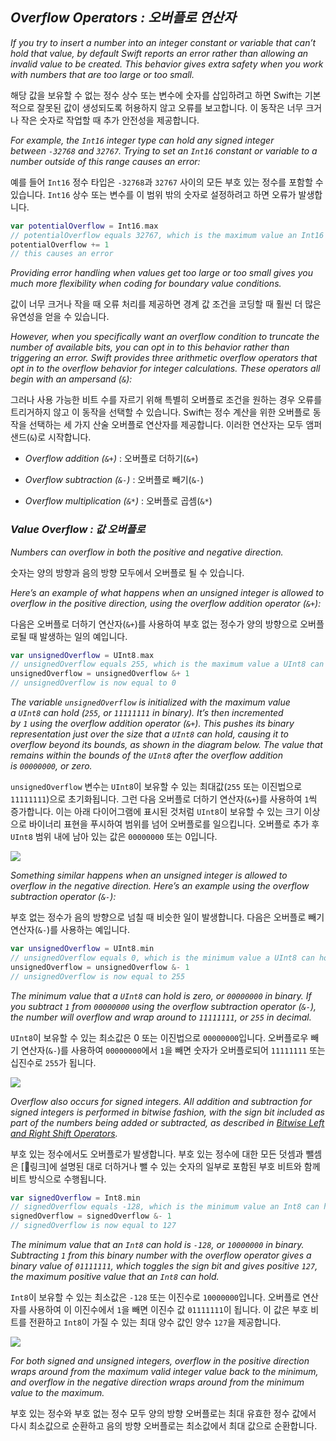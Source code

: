 ## *Overflow Operators : 오버플로 연산자*

*If you try to insert a number into an integer constant or variable that can’t hold that value, by default Swift reports an error rather than allowing an invalid value to be created. This behavior gives extra safety when you work with numbers that are too large or too small.*

해당 값을 보유할 수 없는 정수 상수 또는 변수에 숫자를 삽입하려고 하면 Swift는 기본적으로 잘못된 값이 생성되도록 허용하지 않고 오류를 보고합니다. 이 동작은 너무 크거나 작은 숫자로 작업할 때 추가 안전성을 제공합니다.

*For example, the `Int16` integer type can hold any signed integer between `-32768` and `32767`. Trying to set an `Int16` constant or variable to a number outside of this range causes an error:*

예를 들어 `Int16` 정수 타입은 `-32768`과 `32767` 사이의 모든 부호 있는 정수를 포함할 수 있습니다. `Int16` 상수 또는 변수를 이 범위 밖의 숫자로 설정하려고 하면 오류가 발생합니다.

```swift
var potentialOverflow = Int16.max
// potentialOverflow equals 32767, which is the maximum value an Int16 can hold
potentialOverflow += 1
// this causes an error
```

*Providing error handling when values get too large or too small gives you much more flexibility when coding for boundary value conditions.*

값이 너무 크거나 작을 때 오류 처리를 제공하면 경계 값 조건을 코딩할 때 훨씬 더 많은 유연성을 얻을 수 있습니다.

*However, when you specifically want an overflow condition to truncate the number of available bits, you can opt in to this behavior rather than triggering an error. Swift provides three arithmetic overflow operators that opt in to the overflow behavior for integer calculations. These operators all begin with an ampersand (`&`):*

그러나 사용 가능한 비트 수를 자르기 위해 특별히 오버플로 조건을 원하는 경우 오류를 트리거하지 않고 이 동작을 선택할 수 있습니다. Swift는 정수 계산을 위한 오버플로 동작을 선택하는 세 가지 산술 오버플로 연산자를 제공합니다. 이러한 연산자는 모두 앰퍼샌드(`&`)로 시작합니다.

- *Overflow addition (`&+`)* : 오버플로 더하기(`&+`)

- *Overflow subtraction (`&-`)* : 오버플로 빼기(`&-`)

- _Overflow multiplication (`&*`)_ : 오버플로 곱셈(`&*`)

### *Value Overflow : 값 오버플로*

*Numbers can overflow in both the positive and negative direction.*

숫자는 양의 방향과 음의 방향 모두에서 오버플로 될 수 있습니다.

*Here’s an example of what happens when an unsigned integer is allowed to overflow in the positive direction, using the overflow addition operator (`&+`):*

다음은 오버플로 더하기 연산자(`&+`)를 사용하여 부호 없는 정수가 양의 방향으로 오버플로될 때 발생하는 일의 예입니다.

```swift
var unsignedOverflow = UInt8.max
// unsignedOverflow equals 255, which is the maximum value a UInt8 can hold
unsignedOverflow = unsignedOverflow &+ 1
// unsignedOverflow is now equal to 0
```

*The variable `unsignedOverflow` is initialized with the maximum value a `UInt8` can hold (`255`, or `11111111` in binary). It’s then incremented by `1` using the overflow addition operator (`&+`). This pushes its binary representation just over the size that a `UInt8` can hold, causing it to overflow beyond its bounds, as shown in the diagram below. The value that remains within the bounds of the `UInt8` after the overflow addition is `00000000`, or zero.*

`unsignedOverflow` 변수는 `UInt8`이 보유할 수 있는 최대값(`255` 또는 이진법으로 `11111111`)으로 초기화됩니다. 그런 다음 오버플로 더하기 연산자(`&+`)를 사용하여 `1`씩 증가합니다. 이는 아래 다이어그램에 표시된 것처럼 `UInt8`이 보유할 수 있는 크기 이상으로 바이너리 표현을 푸시하여 범위를 넘어 오버플로를 일으킵니다. 오버플로 추가 후 `UInt8` 범위 내에 남아 있는 값은 `00000000` 또는 0입니다.

*![](https://docs.swift.org/swift-book/images/overflowAddition@2x.png)*

*Something similar happens when an unsigned integer is allowed to overflow in the negative direction. Here’s an example using the overflow subtraction operator (`&-`):*

부호 없는 정수가 음의 방향으로 넘칠 때 비슷한 일이 발생합니다. 다음은 오버플로 빼기 연산자(`&-`)를 사용하는 예입니다.

```swift
var unsignedOverflow = UInt8.min
// unsignedOverflow equals 0, which is the minimum value a UInt8 can hold
unsignedOverflow = unsignedOverflow &- 1
// unsignedOverflow is now equal to 255
```

*The minimum value that a `UInt8` can hold is zero, or `00000000` in binary. If you subtract `1` from `00000000` using the overflow subtraction operator (`&-`), the number will overflow and wrap around to `11111111`, or `255` in decimal.*

`UInt8`이 보유할 수 있는 최소값은 0 또는 이진법으로 `00000000`입니다. 오버플로우 빼기 연산자(`&-`)를 사용하여 `00000000`에서 `1`을 빼면 숫자가 오버플로되어 `11111111` 또는 십진수로 `255`가 됩니다.

*![](https://docs.swift.org/swift-book/images/overflowUnsignedSubtraction@2x.png)*

*Overflow also occurs for signed integers. All addition and subtraction for signed integers is performed in bitwise fashion, with the sign bit included as part of the numbers being added or subtracted, as described in [Bitwise Left and Right Shift Operators](https://docs.swift.org/swift-book/documentation/the-swift-programming-language/advancedoperators#Bitwise-Left-and-Right-Shift-Operators).*

부호 있는 정수에서도 오버플로가 발생합니다. 부호 있는 정수에 대한 모든 덧셈과 뺄셈은 [링크]에 설명된 대로 더하거나 뺄 수 있는 숫자의 일부로 포함된 부호 비트와 함께 비트 방식으로 수행됩니다.

```swift
var signedOverflow = Int8.min
// signedOverflow equals -128, which is the minimum value an Int8 can hold
signedOverflow = signedOverflow &- 1
// signedOverflow is now equal to 127
```

*The minimum value that an `Int8` can hold is `-128`, or `10000000` in binary. Subtracting `1` from this binary number with the overflow operator gives a binary value of `01111111`, which toggles the sign bit and gives positive `127`, the maximum positive value that an `Int8` can hold.*

`Int8`이 보유할 수 있는 최소값은 `-128` 또는 이진수로 `10000000`입니다. 오버플로 연산자를 사용하여 이 이진수에서 `1`을 빼면 이진수 값 `01111111`이 됩니다. 이 값은 부호 비트를 전환하고 `Int8`이 가질 수 있는 최대 양수 값인 양수 `127`을 제공합니다.

*![](https://docs.swift.org/swift-book/images/overflowSignedSubtraction@2x.png)*

*For both signed and unsigned integers, overflow in the positive direction wraps around from the maximum valid integer value back to the minimum, and overflow in the negative direction wraps around from the minimum value to the maximum.*

부호 있는 정수와 부호 없는 정수 모두 양의 방향 오버플로는 최대 유효한 정수 값에서 다시 최소값으로 순환하고 음의 방향 오버플로는 최소값에서 최대 값으로 순환합니다.
